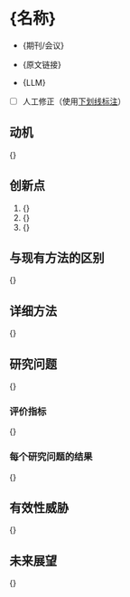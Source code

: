 # {名称}

- {期刊/会议}

- {原文链接}

- {LLM}

- [ ] 人工修正（使用<u>下划线标注</u>）

## 动机

{}

## 创新点

1. {}
2. {}
3. {}

## 与现有方法的区别

{}

## 详细方法

{}

## 研究问题

{}

### 评价指标

{}

### 每个研究问题的结果

{}

## 有效性威胁

{}

## 未来展望

{}
